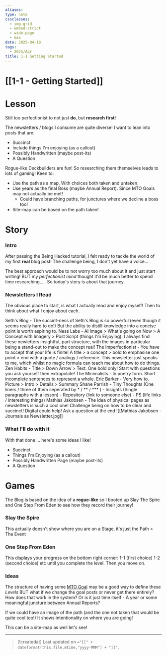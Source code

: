 ```yaml
---
aliases: 
type: note
cssclasses:
  - img-grid
  - embed-strict
  - wide-page
  - max
date: 2025-04-18
tags:
  - 2025/Apr
title: 1-1 Getting Started
---
```

# [[1-1 - Getting Started]]


# Lesson

Still too perfectionist to not just **do**, but **research first**! 

The newsletters / blogs I consume are quite diverse!  I want to lean into posts that are:
- Succinct 
- Include things I'm enjoying (as a callout)
- Possibly Handwritten (maybe post-its)
- A Question

Rogue-like Deckbuilders are fun!  So researching them themselves leads to lots of gaming!  Keen to:
- Use the path as a map.  With choices both taken and untaken.
- Use years as the final Boss (maybe Annual Report).  Since MTO Goals may not actually be met!
	- Could have branching paths, for junctures where we decline a boss too!
- Site-map can be based on the path taken!



# Story

### Intro
After passing the Being Hacked tutorial, I felt ready to tackle the world of my first **real** blog post!  The challenge being, I don't yet have a voice....

The best approach would be to not worry too much about it and just start writing!  BUT my *perfectionist mind* thought it'd be much better to spend time researching.....  So today's story is about that journey.

### Newsletters I Read
The obvious place to start, is what I actually read and enjoy myself!  Then to think about what I enjoy about each.

Seth's Blog - The succint-ness of Seth's Blog is so powerful (even though it seems really hard to do!)  But the ability to distill knowledge into a concise point is worth aspiring to.
Ness Labs - AI Image > What's going on Now > A Concept with Imagery > Post Script (things I'm Enjoying).  I always find these newletters insightful, part structure, with the images in particular being a stand-out to make the concept real!
The Imperfectionist - You have to accept that your life is finite!  A title > a concept > bold to emphasise one point > end with a quote / analogy / reference.  This newsletter just speaks to me, which whilst no magic formula can teach me about how to do things. 
Zen Habits - Title > Down Arrow > Text.  One bold only!  Start with questions you ask yourself then extrapolate!
The Minimalists - In poetry form.  Short incomplete sentences to represent a whole.
Eric Barker - Very how to.  Picture > Intro > Details > Summary
Shane Parrish - Tiny Thoughts (One liners / three of them seperated by * / ** / *** ) - Insights (Single paragraphs with a lesson) - Repository (link to someone else) - PS (life links / interesting things)
Mathias Jakobsen - The idea of physical pages as newsletters is such a cool one! Challenge being on how to be clear and succinct!  Digital could help!  Ask a question at the end
![[Mathias Jakobsen - Journals as Newsletter.jpg]]

### What I'll do with it

With that done ... here's some ideas I like!
- Succinct 
- Things I'm Enjoying (as a callout)
- Possibly Handwritten Page (maybe post-its)
- A Question

# Games
The Blog is based on the idea of a **rogue-like** so I booted up Slay The Spire and One Step From Eden to see how they record their journey!

### Slay the Spire
This actually doesn't show where you are on a Stage, it's just the Path > The Event

### One Step From Eden
This displays your progress on the bottom right corner:
1-1 (first choice) 1-2 (second choice) etc until you complete the level.  Then you move on.

### Ideas
The structure of having some [MTO Goal](https://aaron.com/2013/08/13/the-best-goal-achievement-strategy/) may be a good way to define these *Levels* BUT what if we change the goal posts or never get there entirely?  How does that work in the system?  Or is it just time itself - A year or some meaningful juncture between Annual Reports? 

If we could have an image of the path (and the one not taken that would be quite cool too!)  It shows intentionality on where you are going!

This can be a site-map as well let's see!


---
> [!createdat] Last updated on `="[[" + dateformat(this.file.mtime,"yyyy-MMM") + "]]"`.